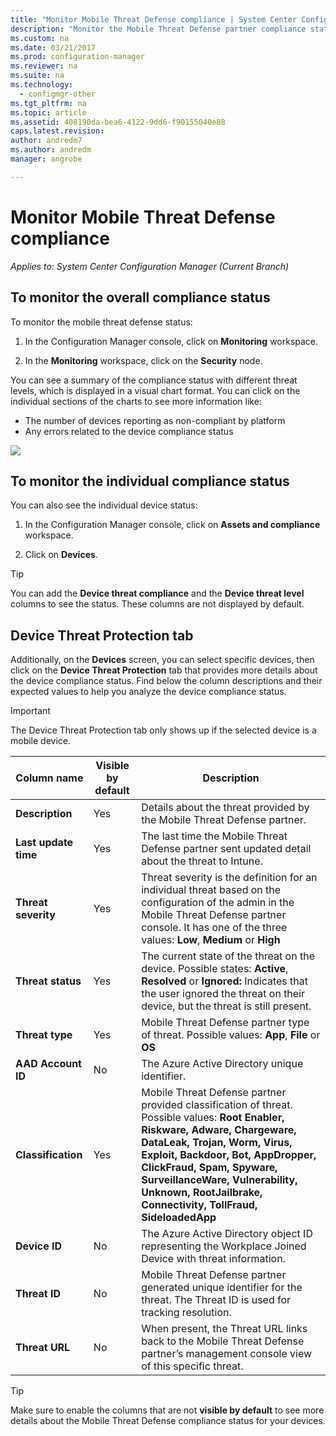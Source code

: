 ```yaml
---
title: "Monitor Mobile Threat Defense compliance | System Center Configuration Manager"
description: "Monitor the Mobile Threat Defense partner compliance status from the Configuration Manager manager console"
ms.custom: na
ms.date: 03/21/2017
ms.prod: configuration-manager
ms.reviewer: na
ms.suite: na
ms.technology:
  - configmgr-other
ms.tgt_pltfrm: na
ms.topic: article
ms.assetid: 408190da-bea6-4122-9dd6-f90155040e88
caps.latest.revision:
author: andredm7
ms.author: andredm
manager: angrobe

---
```


# **Monitor Mobile Threat Defense compliance**

*Applies to: System Center Configuration Manager (Current Branch)*

## To monitor the overall compliance status

To monitor the mobile threat defense status:

1.  In the Configuration Manager console, click on **Monitoring** workspace.

2.  In the **Monitoring** workspace, click on the **Security** node.

You can see a summary of the compliance status with different threat levels, which is displayed in a visual chart format. You can click on the individual sections of the charts to see more information like: 

- The number of devices reporting as non-compliant by platform
- Any errors related to the device compliance status

![](http://i.imgur.com/bmPsiWk.png)

## To monitor the individual compliance status

You can also see the individual device status:

1.  In the Configuration Manager console, click on **Assets and compliance** workspace.

2.  Click on **Devices**.

> [!TIP] 
> You can add the **Device threat compliance** and the **Device threat level** columns to see the status. These columns are not displayed by default.

## Device Threat Protection tab

Additionally, on the **Devices** screen, you can select specific devices, then click on the **Device Threat Protection** tab that provides more details about the device compliance status. Find below the column descriptions and their expected values to help you analyze the device compliance status.

> [!IMPORTANT] 
> The Device Threat Protection tab only shows up if the selected device is a mobile device.

|Column name|Visible by default|Description| 
|-|-|-|
|**Description**| Yes | Details about the threat provided by the Mobile Threat Defense partner. |
|**Last update time**| Yes | The last time the Mobile Threat Defense partner sent updated detail about the threat to Intune. |
|**Threat severity**| Yes | Threat severity is the definition for an individual threat based on the configuration of the admin in the Mobile Threat Defense partner console. It has one of the three values: **Low**, **Medium** or **High** |
|**Threat status**| Yes | The current state of the threat on the device. Possible states: **Active**, **Resolved** or **Ignored:** Indicates that the user ignored the threat on their device, but the threat is still present. |
|**Threat type**| Yes | Mobile Threat Defense partner type of threat. Possible values: **App**, **File** or **OS** |
|**AAD Account ID**| No | The Azure Active Directory unique identifier. |
|**Classification**| Yes | Mobile Threat Defense partner provided classification of threat. Possible values: **Root Enabler, Riskware, Adware, Chargeware, DataLeak, Trojan, Worm, Virus, Exploit, Backdoor, Bot, AppDropper, ClickFraud, Spam, Spyware, SurveillanceWare, Vulnerability, Unknown, RootJailbrake, Connectivity, TollFraud, SideloadedApp** |
|**Device ID**| No | The Azure Active Directory object ID representing the Workplace Joined Device with threat information. |
|**Threat ID**| No | Mobile Threat Defense partner generated unique identifier for the threat. The Threat ID is used for tracking resolution. |
|**Threat URL**| No | When present, the Threat URL links back to the Mobile Threat Defense partner’s management console view of this specific threat. |

> [!TIP] 
> Make sure to enable the columns that are not **visible by default** to see more details about the Mobile Threat Defense compliance status for your devices.